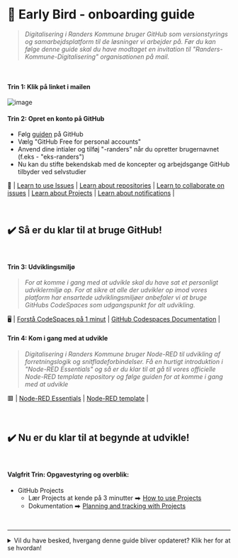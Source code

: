 #  🚀 Early Bird - onboarding guide

> *Digitalisering i Randers Kommune bruger GitHub som versionstyrings og samarbejdsplatform til de løsninger vi arbejder på. 
>  Før du kan følge denne guide skal du have modtaget en invitation til "Randers-Kommune-Digitalisering" organisationen på mail.*

<br>

#### Trin 1: Klik på linket i mailen

![image](https://user-images.githubusercontent.com/80261692/224933730-6a190b27-202b-457d-9d57-d2da6cad8c3c.png)

#### Trin 2: Opret en konto på GitHub

- Følg [guiden](https://docs.github.com/en/get-started/signing-up-for-github/signing-up-for-a-new-github-account) på GitHub
- Vælg "GitHub Free for personal accounts"
- Anvend dine intialer og tilføj "-randers" når du opretter brugernavnet (f.eks - "eks-randers")
- Nu kan du stifte bekendskab med de koncepter og arbejdsgange GitHub tilbyder ved selvstudier

💭 | [Learn to use Issues](https://docs.github.com/en/issues) | [Learn about repositories](https://docs.github.com/en/repositories/creating-and-managing-repositories/about-repositories) | [Learn to collaborate on issues](https://docs.github.com/en/pull-requests/collaborating-with-pull-requests) | [Learn about Projects](https://docs.github.com/en/issues/planning-and-tracking-with-projects/learning-about-projects) | [Learn about notifications](https://docs.github.com/en/account-and-profile/managing-subscriptions-and-notifications-on-github) |

<br>

## ✔️  Så er du klar til at bruge GitHub!

<br>

#### Trin 3: Udviklingsmiljø
> *For at komme i gang med at udvikle skal du have sat et personligt udviklermiljø op. For at sikre at alle der udvikler op imod vores platform har ensartede udviklingsmiljøer anbefaler vi at bruge GitHubs CodeSpaces som udgangspunkt for alt udvikling.*

🖥️ | [Forstå CodeSpaces på 1 minut](https://www.youtube.com/watch?v=sYJ3CHtT6WM) | [GitHub Codespaces Documentation](https://docs.github.com/en/codespaces) |

#### Trin 4: Kom i gang med at udvikle
> *Digitalisering i Randers Kommune bruger Node-RED til udvikling af forretningslogik og snitfladeforbindelser. Få en hurtigt introduktion i "Node-RED Essentials" og så er du klar til at gå til vores officielle Node-RED template repository og følge guiden for at komme i gang med at udvikle*

🟥 | [Node-RED Essentials](https://www.youtube.com/watch?v=ksGeUD26Mw0&list=PLyNBB9VCLmo1hyO-4fIZ08gqFcXBkHy-6) | [Node-RED template](https://github.com/Randers-Kommune-Digitalisering/node-red-template/blob/main/README.md) |

<br>

## ✔️  Nu er du klar til at begynde at udvikle!

<br>

#### Valgfrit Trin: Opgavestyring og overblik:
- GitHub Projects 
    - Lær Projects at kende på 3 minutter ⮕ [How to use Projects](https://www.youtube.com/watch?v=yFQ-p6wMS_Y)
    - Dokumentation ⮕ [Planning and tracking with Projects](https://docs.github.com/en/issues/planning-and-tracking-with-projects)

<br>

---

<details>
<summary>
Vil du have besked, hvergang denne guide bliver opdateret? Klik her for at se hvordan!</summary>

![get-notifications](https://user-images.githubusercontent.com/80261692/226872119-a631b67e-985a-4da2-8229-20e59ec4f3f6.gif)

</details>
